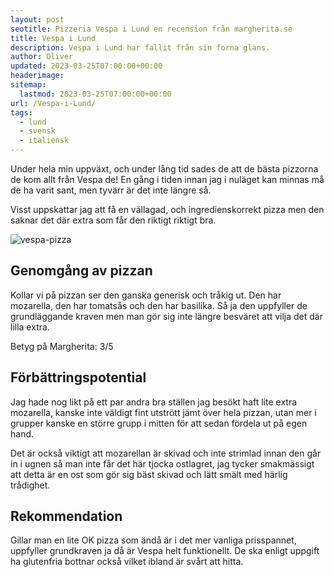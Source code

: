 ```yaml
---
layout: post
seotitle: Pizzeria Vespa i Lund en recension från margherita.se
title: Vespa i Lund
description: Vespa i Lund har fallit från sin forna glans.
author: Oliver
updated: 2023-03-25T07:00:00+00:00
headerimage:
sitemap:
  lastmod: 2023-03-25T07:00:00+00:00
url: /Vespa-i-Lund/
tags:
  - lund
  - svensk
  - italiensk
---
```


Under hela min uppväxt, och under lång tid sades de att de bästa pizzorna de kom allt från Vespa de! En gång i tiden innan jag i nuläget kan minnas må de ha varit sant, men tyvärr är det inte längre så.

Visst uppskattar jag att få en vällagad, och ingredienskorrekt pizza men den saknar det där extra som får den riktigt riktigt bra.

![vespa-pizza](https://imgur.com/qI2E6jN.jpg)

## Genomgång av pizzan

Kollar vi på pizzan ser den ganska generisk och tråkig ut. Den har mozarella, den har tomatsås och den har basilika. Så ja den uppfyller de grundläggande kraven men man gör sig inte längre besväret att vilja det där lilla extra.

Betyg på Margherita: 3/5

## Förbättringspotential

Jag hade nog likt på ett par andra bra ställen jag besökt haft lite extra mozarella, kanske inte väldigt fint utstrött jämt över hela pizzan, utan mer i grupper kanske en större grupp i mitten för att sedan fördela ut på egen hand.

Det är också viktigt att mozarellan är skivad och inte strimlad innan den går in i ugnen så man inte får det här tjocka ostlagret, jag tycker smakmässigt att detta är en ost som gör sig bäst skivad och lätt smält med härlig trådighet.

## Rekommendation

Gillar man en lite OK pizza som ändå är i det mer vanliga prisspannet, uppfyller grundkraven ja då är Vespa helt funktionellt. De ska enligt uppgift ha glutenfria bottnar också vilket ibland är svårt att hitta.
